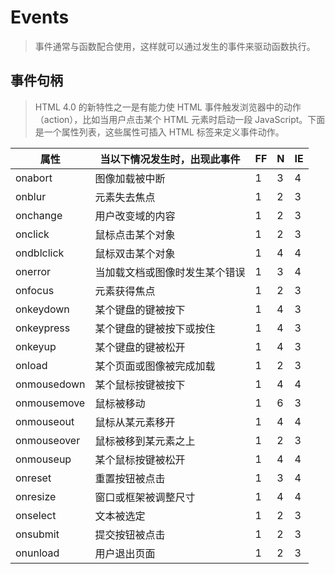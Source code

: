 # Events

> 事件通常与函数配合使用，这样就可以通过发生的事件来驱动函数执行。

## 事件句柄

> HTML 4.0 的新特性之一是有能力使 HTML 事件触发浏览器中的动作（action），比如当用户点击某个 HTML 元素时启动一段 JavaScript。下面是一个属性列表，这些属性可插入 HTML 标签来定义事件动作。

| 属性        | 当以下情况发生时，出现此事件   | FF  | N   | IE  |
| ----------- | ------------------------------ | --- | --- | --- |
| onabort     | 图像加载被中断                 | 1   | 3   | 4   |
| onblur      | 元素失去焦点                   | 1   | 2   | 3   |
| onchange    | 用户改变域的内容               | 1   | 2   | 3   |
| onclick     | 鼠标点击某个对象               | 1   | 2   | 3   |
| ondblclick  | 鼠标双击某个对象               | 1   | 4   | 4   |
| onerror     | 当加载文档或图像时发生某个错误 | 1   | 3   | 4   |
| onfocus     | 元素获得焦点                   | 1   | 2   | 3   |
| onkeydown   | 某个键盘的键被按下             | 1   | 4   | 3   |
| onkeypress  | 某个键盘的键被按下或按住       | 1   | 4   | 3   |
| onkeyup     | 某个键盘的键被松开             | 1   | 4   | 3   |
| onload      | 某个页面或图像被完成加载       | 1   | 2   | 3   |
| onmousedown | 某个鼠标按键被按下             | 1   | 4   | 4   |
| onmousemove | 鼠标被移动                     | 1   | 6   | 3   |
| onmouseout  | 鼠标从某元素移开               | 1   | 4   | 4   |
| onmouseover | 鼠标被移到某元素之上           | 1   | 2   | 3   |
| onmouseup   | 某个鼠标按键被松开             | 1   | 4   | 4   |
| onreset     | 重置按钮被点击                 | 1   | 3   | 4   |
| onresize    | 窗口或框架被调整尺寸           | 1   | 4   | 4   |
| onselect    | 文本被选定                     | 1   | 2   | 3   |
| onsubmit    | 提交按钮被点击                 | 1   | 2   | 3   |
| onunload    | 用户退出页面                   | 1   | 2   | 3   |
